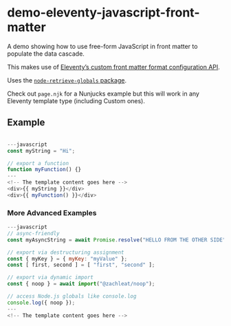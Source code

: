 # demo-eleventy-javascript-front-matter

A demo showing how to use free-form JavaScript in front matter to populate the data cascade.

This makes use of [Eleventy’s custom front matter format configuration API](https://www.11ty.dev/docs/data-frontmatter-customize/#example-using-toml-for-front-matter-parsing).

Uses the [`node-retrieve-globals` package](https://github.com/zachleat/node-retrieve-globals/).

Check out `page.njk` for a Nunjucks example but this will work in any Eleventy template type (including Custom ones).

## Example

```js

---javascript
const myString = "Hi";

// export a function
function myFunction() {}
---
<!-- The template content goes here -->
<div>{{ myString }}</div>
<div>{{ myFunction() }}</div>


```

### More Advanced Examples

```js
---javascript
// async-friendly
const myAsyncString = await Promise.resolve("HELLO FROM THE OTHER SIDE");

// export via destructuring assignment
const { myKey } = { myKey: "myValue" };
const [ first, second ] = [ "first", "second" ];

// export via dynamic import
const { noop } = await import("@zachleat/noop");

// access Node.js globals like console.log
console.log({ noop });
---
<!-- The template content goes here -->
```